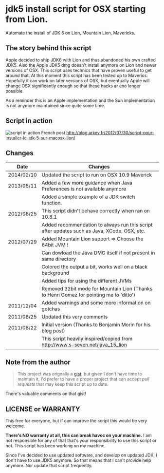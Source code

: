 # jdk5 install script for OSX starting from Lion.

Automate the install of JDK 5 on Lion, Mountain Lion, Mavericks.
 
## The story behind this script

Apple decided to ship JDK6 with Lion and thus abandoned his own crafted JDK5. Also the Apple JDK5 dmg doesn't
install anymore on Lion and newer versions of OSX. This script uses technics that have proven useful to get 
around that.
At this moment this script has been tested up to Maverics. Hopefully it can work on later versions of OSX, but eventually Apple will change OSX significantly enough so that these hacks ar eno longer possible.

As a reminder this is an Apple implementation and the Sun implementation is not anymore maintained since quite some time.

## Script in action

![script in action](http://blog.arkey.fr/wp-content/uploads/2011/08/jdk5_install_mountain_lion.png)
French post http://blog.arkey.fr/2012/07/30/script-pour-installer-le-jdk-5-sur-macosx-lion/

## Changes

| Date       | Changes |
| ---------- | ----------------------------------------------------------------------------------------------- |
| 2014/02/10 | Updated the script to run on OSX 10.9 Maverick |
| 2013/05/11 | Added a few more guidance when Java Preferences is not available anymore  |
|            | Added a simple example of a JDK switch function. |
| 2012/08/25 | This script didn't behave correctly when ran on 10.8.1 |
|            | Added recommendation to always run this script after updates such as Java, XCode, OSX, etc. |
| 2012/07/29 | Added Mountain Lion support => Choose the 64bit JVM ! |
|            | Can dowload the Java DMG itself if not present in same directory |
|            | Colored the output a bit, works well on a black background |
|            | Added tips for using the different JVMs |
|            | Removed 32bit mode for Mountain Lion (Thanks to Henri Gomez for pointing me to 'ditto') |
| 2011/12/04 | Added warnings and some more information on gotchas |
| 2011/08/25 | Updated this very comments |
| 2011/08/22 | Initial version (Thanks to Benjamin Morin for his blog post) |
|            | This script heavily inspired/copied from http://www.s-seven.net/java_15_lion |

## Note from the author

> This project was orignally a [gist](https://gist.github.com/bric3/1163008), but given I don't have time to 
> maintain it, I'd prefer to have a proper project that can accept _pull requests_ that may keep this script 
> up to date.

There's valuable comments on that gist!

## LICENSE or WARRANTY

This free for everyone, but if can improve the script this would be very welcome.

**There's NO warranty at all, this can break havoc on your machine.** I am not responsible for any of that that's your responsibility to use this script or not. This script has been working on my machine.

Since I've decided to use updated software, and develop on updated JDK, I don't have to use JDK5 anymore. So that means that I can't provide help anymore. Nor update that script frequently.
